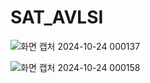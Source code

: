 # SAT_AVLSI

![화면 캡처 2024-10-24 000137](https://github.com/user-attachments/assets/1ebce2d9-1538-4cd1-82b2-84b7abefccf4)

![화면 캡처 2024-10-24 000158](https://github.com/user-attachments/assets/7a59c6ae-50fd-4c60-bac7-e1cfdbb5514b)
